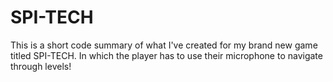 # SPI-TECH
This is a short code summary of what I've created for my brand new game titled SPI-TECH. In which the player has to use their microphone to navigate through levels!
